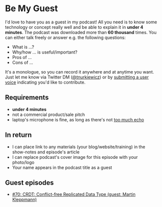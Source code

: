 # Be My Guest

I'd love to have you as a guest in my podcast!
All you need is to know some technology or concept really well and be able to explain it in **under 4 minutes**.
The podcast was downloaded more than **60 thousand** times.
You can either talk freely or answer e.g. the following questions:

* What is ...?
* Why/how ... is useful/important?
* Pros of ...
* Cons of ...

It's a monologue, so you can record it anywhere and at anytime you want.
Just let me know via Twitter DM ([@tnurkiewicz](https://twitter.com/tnurkiewicz)) or by [submitting a user voice](https://github.com/nurkiewicz/256/issues/new/choose) indicating you'd like to contribute.

## Requirements

* **under 4 minutes**
* not a commercial product/sale pitch
* laptop's microphone is fine, as long as there's not [too much echo](https://www.youtube.com/watch?v=xgL51PXBd1A)

## In return

* I can place link to any materials (your blog/website/training) in the show-notes and episode's article
* I can replace podcast's cover image for this episode with your photo/logo
* Your name appears in the podcast title as a guest

## Guest episodes

* [#70: CRDT: Conflict-free Replicated Data Type (guest: Martin Kleppmann)](https://nurkiewicz.com/70)
